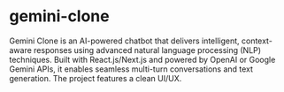 # gemini-clone
Gemini Clone is an AI-powered chatbot that delivers intelligent, context-aware responses using advanced natural language processing (NLP) techniques. Built with React.js/Next.js and powered by OpenAI or Google Gemini APIs, it enables seamless multi-turn conversations and text generation. The project features a clean UI/UX.
